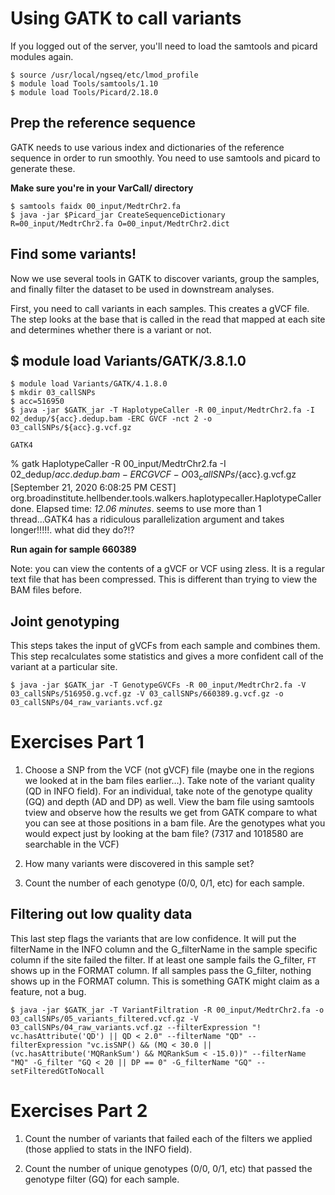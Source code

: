 # Using GATK to call variants
If you logged out of the server, you'll need to load the samtools and picard modules again.

    $ source /usr/local/ngseq/etc/lmod_profile
    $ module load Tools/samtools/1.10
    $ module load Tools/Picard/2.18.0


## Prep the reference sequence

GATK needs to use various index and dictionaries of the reference sequence in order to run smoothly. You need to use samtools and picard to generate these.

**Make sure you're in your VarCall/ directory**

    $ samtools faidx 00_input/MedtrChr2.fa
    $ java -jar $Picard_jar CreateSequenceDictionary R=00_input/MedtrChr2.fa O=00_input/MedtrChr2.dict

## Find some variants!

Now we use several tools in GATK to discover variants, group the samples, and finally filter the dataset to be used in downstream analyses.

First, you need to call variants in each samples. This creates a gVCF file. The step looks at the base that is called in the read that mapped at each site and determines whether there is a variant or not. 

   ## $ module load Variants/GATK/3.8.1.0
    $ module load Variants/GATK/4.1.8.0
    $ mkdir 03_callSNPs
    $ acc=516950
    $ java -jar $GATK_jar -T HaplotypeCaller -R 00_input/MedtrChr2.fa -I 02_dedup/${acc}.dedup.bam -ERC GVCF -nct 2 -o 03_callSNPs/${acc}.g.vcf.gz
    
    GATK4
% gatk HaplotypeCaller -R 00_input/MedtrChr2.fa -I 02_dedup/${acc}.dedup.bam -ERC GVCF -O 03_callSNPs/${acc}.g.vcf.gz
[September 21, 2020 6:08:25 PM CEST] org.broadinstitute.hellbender.tools.walkers.haplotypecaller.HaplotypeCaller done. Elapsed time: *12.06 minutes*. 
seems to use more than 1 thread...GATK4 has a ridiculous parallelization argument and takes longer!!!!!. what did they do?!?

**Run again for sample 660389**

Note: you can view the contents of a gVCF or VCF using zless. It is a regular text file that has been compressed. This is different than trying to view the BAM files before.

## Joint genotyping

This steps takes the input of gVCFs from each sample and combines them. This step recalculates some statistics and gives a more confident call of the variant at a particular site.

    $ java -jar $GATK_jar -T GenotypeGVCFs -R 00_input/MedtrChr2.fa -V 03_callSNPs/516950.g.vcf.gz -V 03_callSNPs/660389.g.vcf.gz -o 03_callSNPs/04_raw_variants.vcf.gz

# Exercises Part 1

1. Choose a SNP from the VCF (not gVCF) file (maybe one in the regions we looked at in the bam files earlier…). Take note of the variant quality (QD in INFO field). For an individual, take note of the genotype quality (GQ) and depth (AD and DP) as well. View the bam file using samtools tview and observe how the results we get from GATK compare to what you can see at those positions in a bam file. Are the genotypes what you would expect just by looking at the bam file? (7317 and 1018580 are searchable in the VCF)

2. How many variants were discovered in this sample set?

3. Count the number of each genotype (0/0, 0/1, etc) for each sample. 


## Filtering out low quality data

This last step flags the variants that are low confidence. It will put the filterName in the INFO column and the G_filterName in the sample specific column if the site failed the filter. If at least one sample fails the G_filter, `FT` shows up in the FORMAT column. If all samples pass the G_filter, nothing shows up in the FORMAT column. This is something GATK might claim as a feature, not a bug. 

    $ java -jar $GATK_jar -T VariantFiltration -R 00_input/MedtrChr2.fa -o 03_callSNPs/05_variants_filtered.vcf.gz -V 03_callSNPs/04_raw_variants.vcf.gz --filterExpression "! vc.hasAttribute('QD') || QD < 2.0" --filterName "QD" --filterExpression "vc.isSNP() && (MQ < 30.0 || (vc.hasAttribute('MQRankSum') && MQRankSum < -15.0))" --filterName "MQ" -G_filter "GQ < 20 || DP == 0" -G_filterName "GQ" --setFilteredGtToNocall

# Exercises Part 2

1. Count the number of variants that failed each of the filters we applied (those applied to stats in the INFO field).

2. Count the number of unique genotypes (0/0, 0/1, etc) that passed the genotype filter (GQ) for each sample.

